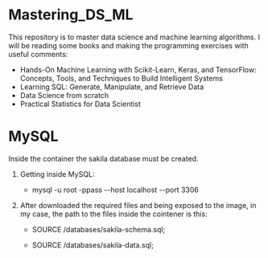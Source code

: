 # Mastering_DS_ML
This repository is to master data science and machine learning algorithms. I will be reading some books and making the programming exercises with useful comments:
- Hands-On Machine Learning with Scikit-Learn, Keras, and TensorFlow: Concepts, Tools, and Techniques to Build Intelligent Systems
- Learning SQL: Generate, Manipulate, and Retrieve Data
- Data Science from scratch
- Practical Statistics for Data Scientist

# MySQL
Inside the container the sakila database must be created.
1. Getting inside MySQL:

    - mysql -u root -ppass --host localhost --port 3306

2. After downloaded the required files and being exposed to the image, in my case, the path to the files inside the cointener is this:

    - SOURCE /databases/sakila-schema.sql;

    - SOURCE /databases/sakila-data.sql;
